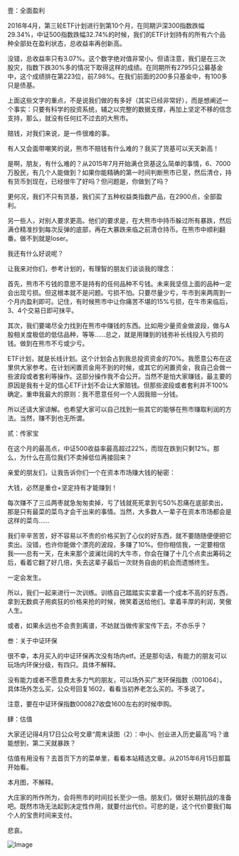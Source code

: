 

壹：全面盈利



2016年4月，第三轮ETF计划进行到第10个月，在同期沪深300指数跌幅29.34%，中证500指数跌幅32.74%的时候，我们的ETF计划持有的所有六个品种全部处在盈利状态，总收益率再创新高。



没错，总收益率只有3.07%。这个数字绝对值非常小。但请注意，我们是在三次股灾，指数下跌30%多的情况下取得这样的成绩。在同期所有2795只公募基金中，这个成绩排在第223位，前7.98%。在我们前面的200多只基金中，有100多只是债基。



上面这些文字的重点，不是说我们做的有多好（其实已经非常好），而是想阐述一个事实：只要有科学的投资系统，辅之以完整的数据支撑，再加上坚定不移的信念支持，那么，就没有任何扛不过去的大熊市。



赔钱，对我们来说，是一件很难的事。



有人又会面带嘲笑的说，熊市不赔钱有什么难的？我买了货基可以天天新高！



是啊，朋友，有什么难的？从2015年7月开始满仓货基这么简单的事情，6、7000万股民，有几个人能做到？如果你能精确的第一时间判断熊市已至，然后清仓，持有货币到现在，已经很牛了好吗？但问题是，你做到了吗？



更何况，我们不只有货基，我们买了五种权益类指数产品，在2900点，全部盈利。



另一些人，对别人要求更高。他们的要求是，在大熊市中持币躲过所有暴跌，然后满仓精准抄到每次反弹的底部，再在大暴跌来临之前清仓持币。在熊市中顺利翻番。做不到就是loser。



我还有什么好说呢？



让我来对你们，参考计划的，有理智的朋友们谈谈我的理念：



首先，熊市不亏钱的意思不是持有的任何品种不亏钱。未来我坚信上面的品种一定会出现亏损。但这根本就不是问题。亏损不怕。只要尽量少亏，牛市到来两周到一个月内盈利即可。记住，有时候熊市中让你痛苦不堪的15%亏损，在牛市来临后，3、4个交易日即可抹平。



其次，我们要竭尽全力找到在熊市中赚钱的东西。比如用少量资金做波段，做与A股相关度极低的低估品种，等等……总之，就是用赚到的钱弥补长线投入亏损的钱。做到在熊市不亏或少亏。



ETF计划，就是长线计划。这个计划会占到我总投资资金的70%。我愿意公布在这里供大家参考。在计划闲置资金用不到的时候，或其它的闲置资金，我自己会做一些波段或者套利等操作。这部分操作我不会公开。当然不是怕大家赚钱，最主要的原因是我有十足的信心ETF计划不会让大家赔钱。但那些波段或者套利并不100%确定。重申我最大的原则：我不愿意任何一个人因我赔一分钱。



所以还请大家谅解。也希望大家可以自己找到一些其它的能够在熊市赚取利润的方法。当然，赚不到也无所谓。



贰：传家宝



在这个月的最高点，中证500收益率最高超过22%，而现在跌到只剩12%。那么，为什么在高位我们不卖掉低位再接回来？



亲爱的朋友们，让我告诉你们一个在资本市场赚大钱的秘密：



大钱，必然是重仓+坚定持有才能赚到！



每次赚不了三瓜两枣就急匆匆卖掉，亏了钱就死死拿到亏50%忍痛在底部卖出，那是只有最菜的菜鸟才会干出来的事情。当然，大多数人一辈子在资本市场都会是这样的菜鸟……



我们辛辛苦苦，好不容易以不贵的价格买到了心仪的好东西，就不要随随便便把它卖出。没错，也许你能做个漂亮的波段，多赚了10%。但你相信我，一定要相信我——总有一天，在未来那个波澜壮阔的大牛市，你会在赚了十几个点卖出筹码之后，看着它翻了好几倍，失去这辈子最后一次财务自由的机会而遗憾终生。



一定会发生。



所以，我们一起来进行一次训练。训练自己踏踏实实拿着一个成本不高的好东西，拿到无数疯子用疯狂的价格来抢的时候，微笑着送给他们。拿着丰厚的利润，笑傲人生。



或者，如果永远也不会贵到离谱，不妨就当做传家宝传下去，不亦乐乎？





叁：关于中证环保



很不幸，本月买入的中证环保再次没有场内etf。还是那句话，有能力的朋友可以玩场内环保分级，有四只。具体不解释。



没有能力或者不愿意费太多力气的朋友，可以场外买广发环保指数（001064）。具体场外怎么买，公众号回复1602，看看当初养老怎么买的。不多说了。



注意，要在中证环保指数000827收盘1600左右的时候申购。





肆：估值



大家还记得4月17日公众号文章“周末读图（2）：中小、创业进入历史最高”吗？谁能想到，第二天就暴跌？



估值有用没有？去首页下方的菜单里，看看本站精选文章。从2015年6月15日那篇开始看。



本月图，不解释。



大庄家的所作所为，会将熊市的时间拉长至少一倍。朋友们，做好长期抗战的准备吧。既然市场无法起到决定性作用，就要付出代价。可悲的是，这个代价要我们每个人的宝贵时间来支付。



悲哀。



![Image](http://mmbiz.qpic.cn/mmbiz/SEPick5M9xjO5K9TGBnfP4gth8BOM8MsCZogAZJ4zj21sCa1icBPBg5OG7Q6vYZD70B6sAjVCmugDeuh7tTqysmw/640?wx_fmt=png&tp=webp&wxfrom=5&wx_lazy=1&wx_co=1)


